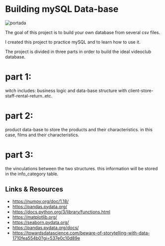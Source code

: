 # Building mySQL Data-base 

![portada](https://i0.wp.com/itsoftware.com.co/content/wp-content/uploads/2018/03/que-es-y-para-que-sirve-mysql-1.jpg)


The goal of this project is to build your own database from several csv files. 

I created this project to practice mySQL and to learn how to use it. 

The project is divided in three parts in order to build the ideal videoclub database. 

# part 1:

witch includes:
business logic and data-base structure
with client-store-staff-rental-return..etc.

# part 2:
product data-base to store the products and their characteristics.
in this case, films and their characteristics.

# part 3:
the vinculations between the two structures.
this information will be stored in the info_category table.




## Links & Resources


- <https://numpy.org/doc/1.18/>
- <https://pandas.pydata.org/>
- https://docs.python.org/3/library/functions.html
- https://matplotlib.org/
- https://seaborn.pydata.org/
- https://pandas.pydata.org/docs/
- https://towardsdatascience.com/beware-of-storytelling-with-data-1710fea554b0?gi=537e0c10d89e
